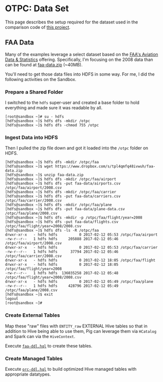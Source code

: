 # OTPC: Data Set

This page describes the setup required for the dataset used in the comparison code of [this project](README.md).


## FAA Data

Many of the examples leverage a select dataset based on the [FAA's Aviation Data & Statistics](https://www.faa.gov/data_research/aviation_data_statistics/) offering.  Specifically, I'm focusing on the 2008 data than can be found at [faa-data.zip](https://www.dropbox.com/s/tpl4qmfq48ivwuh/faa-data.zip?dl=0) (~40MB).

You'll need to get those data files into HDFS in some way.  For me, I did the following activities on the Sandbox.

### Prepare a Shared Folder

I switched to the `hdfs` super-user and created a base folder to hold everything and made sure it was readable by all.

```
[root@sandbox ~]# su - hdfs
[hdfs@sandbox ~]$ hdfs dfs -mkdir /otpc
[hdfs@sandbox ~]$ hdfs dfs -chmod 755 /otpc
```

### Ingest Data into HDFS

Then I pulled the zip file down and got it loaded into the `/otpc` folder on HDFS.

```
[hdfs@sandbox ~]$ hdfs dfs -mkdir /otpc/faa
[hdfs@sandbox ~]$ wget https://www.dropbox.com/s/tpl4qmfq48ivwuh/faa-data.zip
[hdfs@sandbox ~]$ unzip faa-data.zip 
[hdfs@sandbox ~]$ hdfs dfs -mkdir /otpc/faa/airport
[hdfs@sandbox ~]$ hdfs dfs -put faa-data/airports.csv /otpc/faa/airport/2008.csv
[hdfs@sandbox ~]$ hdfs dfs -mkdir /otpc/faa/carrier
[hdfs@sandbox ~]$ hdfs dfs -put faa-data/carriers.csv /otpc/faa/carrier/2008.csv
[hdfs@sandbox ~]$ hdfs dfs -mkdir /otpc/faa/plane
[hdfs@sandbox ~]$ hdfs dfs -put faa-data/plane-data.csv /otpc/faa/plane/2008.csv
[hdfs@sandbox ~]$ hdfs dfs -mkdir -p /otpc/faa/flight/year=2008
[hdfs@sandbox ~]$ hdfs dfs -put faa-data/flights.csv /otpc/faa/flight/year=2008/2008.csv
[hdfs@sandbox ~]$ hdfs dfs -ls -R /otpc/faa
drwxr-xr-x   - hdfs hdfs          0 2017-02-12 05:53 /otpc/faa/airport
-rw-r--r--   1 hdfs hdfs     205888 2017-02-12 05:46 /otpc/faa/airport/2008.csv
drwxr-xr-x   - hdfs hdfs          0 2017-02-12 05:53 /otpc/faa/carrier
-rw-r--r--   1 hdfs hdfs      37794 2017-02-12 05:46 /otpc/faa/carrier/2008.csv
drwxr-xr-x   - hdfs hdfs          0 2017-02-12 18:05 /otpc/faa/flight
drwxr-xr-x   - hdfs hdfs          0 2017-02-12 18:05 /otpc/faa/flight/year=2008
-rw-r--r--   1 hdfs hdfs  136035258 2017-02-12 05:48 /otpc/faa/flight/year=2008/2008.csv
drwxr-xr-x   - hdfs hdfs          0 2017-02-12 05:49 /otpc/faa/plane
-rw-r--r--   1 hdfs hdfs     428796 2017-02-12 05:49 /otpc/faa/plane/2008.csv
[hdfs@sandbox ~]$ exit
logout
[root@sandbox ~]# 
```

### Create External Tables

Map these "raw" files with `ENTITY_raw` EXTERNAL Hive tables so that in addition to Hive being able to use them, Pig can leverage them via `HCatalog` and Spark can via the `HiveContext`.

Execute [`faa-ddl.hql`](faa-ddl.hql) to create these tables.

### Create Managed Tables

Execute [`orc-ddl.hql`](orc-ddl.hql) to build optimized Hive managed tables with appropriate datatypes.
